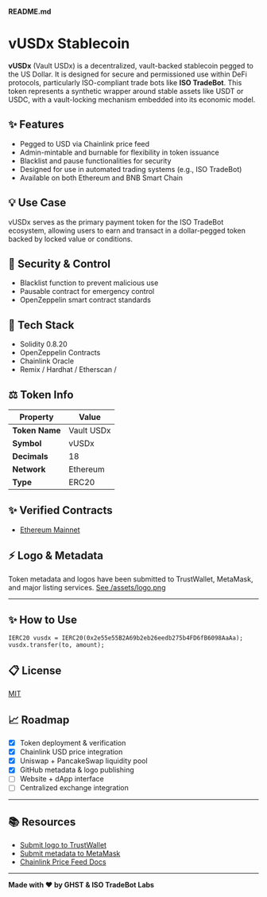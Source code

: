 **README.md**

# vUSDx Stablecoin

**vUSDx** (Vault USDx) is a decentralized, vault-backed stablecoin pegged to the US Dollar. It is designed for secure and permissioned use within DeFi protocols, particularly ISO-compliant trade bots like **ISO TradeBot**. This token represents a synthetic wrapper around stable assets like USDT or USDC, with a vault-locking mechanism embedded into its economic model.

## ✨ Features
- Pegged to USD via Chainlink price feed
- Admin-mintable and burnable for flexibility in token issuance
- Blacklist and pause functionalities for security
- Designed for use in automated trading systems (e.g., ISO TradeBot)
- Available on both Ethereum and BNB Smart Chain

## 💡 Use Case
vUSDx serves as the primary payment token for the ISO TradeBot ecosystem, allowing users to earn and transact in a dollar-pegged token backed by locked value or conditions.

## 🔑 Security & Control
- Blacklist function to prevent malicious use
- Pausable contract for emergency control
- OpenZeppelin smart contract standards

## 🔢 Tech Stack
- Solidity 0.8.20
- OpenZeppelin Contracts
- Chainlink Oracle
- Remix / Hardhat / Etherscan /

## ⚖️ Token Info
| Property | Value |
|--|--|
| **Token Name** | Vault USDx |
| **Symbol** | vUSDx |
| **Decimals** | 18 |
| **Network** | Ethereum |
| **Type** | ERC20 |

## ✨ Verified Contracts
- [Ethereum Mainnet]()

## ⚡ Logo & Metadata
Token metadata and logos have been submitted to TrustWallet, MetaMask, and major listing services. [See /assets/logo.png](./assets/logo.png)

---

## ✨ How to Use
```solidity
IERC20 vusdx = IERC20(0x2e55e55B2A69b2eb26eedb275b4FD6fB6098AaAa);
vusdx.transfer(to, amount);
```

## 📋 License
[MIT](./LICENSE)

## 📈 Roadmap
- [x] Token deployment & verification
- [x] Chainlink USD price integration
- [x] Uniswap + PancakeSwap liquidity pool
- [x] GitHub metadata & logo publishing
- [ ] Website + dApp interface
- [ ] Centralized exchange integration

---

## 📚 Resources
- [Submit logo to TrustWallet](https://github.com/trustwallet/assets)
- [Submit metadata to MetaMask](https://docs.metamask.io/wallet/how-to/add-token/)
- [Chainlink Price Feed Docs](https://docs.chain.link/data-feeds)

---

**Made with ❤️ by GHST & ISO TradeBot Labs**
